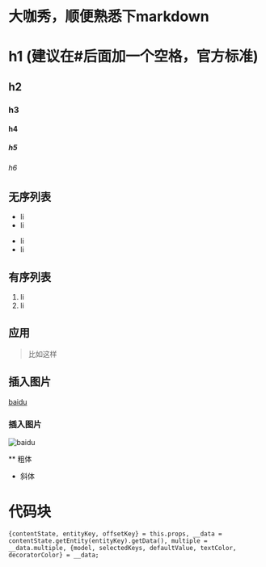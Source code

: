 # 大咖秀，顺便熟悉下markdown
# h1 (建议在#后面加一个空格，官方标准)
## h2
### h3
#### h4
##### h5
###### h6

## 无序列表
* li
* li
- li
- li

## 有序列表
1. li
2. li

## 应用
>  比如这样

## 插入图片
[baidu](http://www.baidu.com)

### 插入图片
![baidu](http://ww2.sinaimg.cn/large/6aee7dbbgw1efffa67voyj20ix0ctq3n.jpg)

** 粗体
* 斜体

# 代码块
`
  {contentState, entityKey, offsetKey} = this.props,
        __data = contentState.getEntity(entityKey).getData(),
        multiple = __data.multiple,
        {model, selectedKeys, defaultValue, textColor, decoratorColor} = __data;
`
